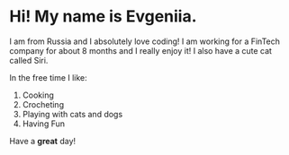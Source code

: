# Hi! My name is Evgeniia.

I am from Russia and I absolutely love coding! I am working for a FinTech company for about 8 months and I really enjoy it! I also have a cute cat called Siri. 


In the free time I like:

1. Cooking
2. Crocheting
3. Playing with cats and dogs
4. Having Fun

Have a **great** day!
